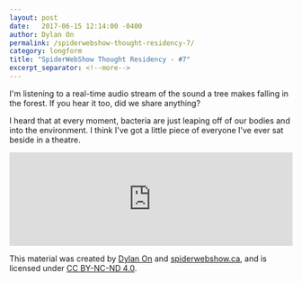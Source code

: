 ```yaml
---
layout: post
date:   2017-06-15 12:14:00 -0400
author: Dylan On
permalink: /spiderwebshow-thought-residency-7/
category: longform
title: "SpiderWebShow Thought Residency - #7"
excerpt_separator: <!--more-->
---
```


I'm listening to a real-time audio stream of the sound a tree makes falling in the forest. If you hear it too, did we share anything?

I heard that at every moment, bacteria are just leaping off of our bodies and into the environment. I think I've got a little piece of everyone I've ever sat beside in a theatre.

<!--more-->

<iframe width="100%" height="166" scrolling="no" frameborder="no" 
src="https://w.soundcloud.com/player/?url=https%3A//api.soundcloud.com/tracks/328025566&amp;color=ff5500&amp;auto_play=false&amp;hide_related=false&amp;show_comments=true&amp;show_user=true&amp;show_reposts=false">
</iframe>

<p class="small">
  This material was created by <a href="https://dylanon.com/">Dylan On</a> and <a href="https://spiderwebshow.ca/">spiderwebshow.ca</a>, 
  and is licensed under <a href="https://creativecommons.org/licenses/by-nc-nd/4.0/">CC BY-NC-ND 4.0</a>.
</p>